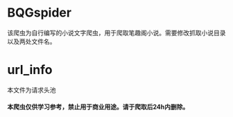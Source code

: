 # BQGspider
该爬虫为自行编写的小说文字爬虫，用于爬取笔趣阁小说。需要修改抓取小说目录以及两处文件名。
# url_info
本文件为请求头池

#### 本爬虫仅供学习参考，禁止用于商业用途。请于爬取后24h内删除。
